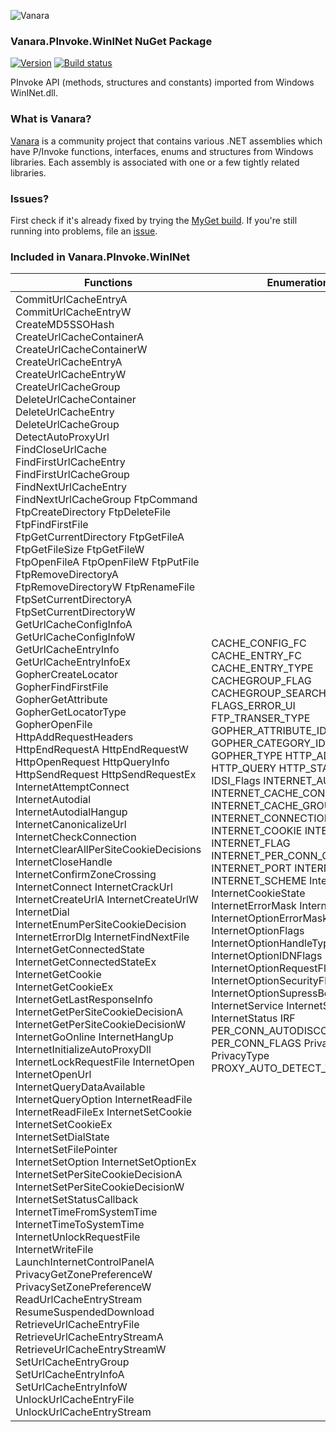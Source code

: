 ﻿![Vanara](https://raw.githubusercontent.com/dahall/Vanara/master/docs/icons/VanaraHeading.png)
### **Vanara.PInvoke.WinINet NuGet Package**
[![Version](https://img.shields.io/nuget/v/Vanara.PInvoke.WinINet?label=NuGet&style=flat-square)](https://github.com/dahall/Vanara/releases)
[![Build status](https://github.com/dahall/Vanara/actions/workflows/cibuild.yml/badge.svg?branch=master)](https://github.com/dahall/Vanara/actions/workflows/cibuild.yml)

PInvoke API (methods, structures and constants) imported from Windows WinINet.dll.

### **What is Vanara?**

[Vanara](https://github.com/dahall/Vanara) is a community project that contains various .NET assemblies which have P/Invoke functions, interfaces, enums and structures from Windows libraries. Each assembly is associated with one or a few tightly related libraries.

### **Issues?**

First check if it's already fixed by trying the [MyGet build](https://www.myget.org/feed/Packages/vanara).
If you're still running into problems, file an [issue](https://github.com/dahall/Vanara/issues).

### **Included in Vanara.PInvoke.WinINet**

Functions | Enumerations | Structures
--- | --- | ---
CommitUrlCacheEntryA CommitUrlCacheEntryW CreateMD5SSOHash CreateUrlCacheContainerA CreateUrlCacheContainerW CreateUrlCacheEntryA CreateUrlCacheEntryW CreateUrlCacheGroup DeleteUrlCacheContainer DeleteUrlCacheEntry DeleteUrlCacheGroup DetectAutoProxyUrl FindCloseUrlCache FindFirstUrlCacheEntry FindFirstUrlCacheGroup FindNextUrlCacheEntry FindNextUrlCacheGroup FtpCommand FtpCreateDirectory FtpDeleteFile FtpFindFirstFile FtpGetCurrentDirectory FtpGetFileA FtpGetFileSize FtpGetFileW FtpOpenFileA FtpOpenFileW FtpPutFile FtpRemoveDirectoryA FtpRemoveDirectoryW FtpRenameFile FtpSetCurrentDirectoryA FtpSetCurrentDirectoryW GetUrlCacheConfigInfoA GetUrlCacheConfigInfoW GetUrlCacheEntryInfo GetUrlCacheEntryInfoEx GopherCreateLocator GopherFindFirstFile GopherGetAttribute GopherGetLocatorType GopherOpenFile HttpAddRequestHeaders HttpEndRequestA HttpEndRequestW HttpOpenRequest HttpQueryInfo HttpSendRequest HttpSendRequestEx InternetAttemptConnect InternetAutodial InternetAutodialHangup InternetCanonicalizeUrl InternetCheckConnection InternetClearAllPerSiteCookieDecisions InternetCloseHandle InternetConfirmZoneCrossing InternetConnect InternetCrackUrl InternetCreateUrlA InternetCreateUrlW InternetDial InternetEnumPerSiteCookieDecision InternetErrorDlg InternetFindNextFile InternetGetConnectedState InternetGetConnectedStateEx InternetGetCookie InternetGetCookieEx InternetGetLastResponseInfo InternetGetPerSiteCookieDecisionA InternetGetPerSiteCookieDecisionW InternetGoOnline InternetHangUp InternetInitializeAutoProxyDll InternetLockRequestFile InternetOpen InternetOpenUrl InternetQueryDataAvailable InternetQueryOption InternetReadFile InternetReadFileEx InternetSetCookie InternetSetCookieEx InternetSetDialState InternetSetFilePointer InternetSetOption InternetSetOptionEx InternetSetPerSiteCookieDecisionA InternetSetPerSiteCookieDecisionW InternetSetStatusCallback InternetTimeFromSystemTime InternetTimeToSystemTime InternetUnlockRequestFile InternetWriteFile LaunchInternetControlPanelA PrivacyGetZonePreferenceW PrivacySetZonePreferenceW ReadUrlCacheEntryStream ResumeSuspendedDownload RetrieveUrlCacheEntryFile RetrieveUrlCacheEntryStreamA RetrieveUrlCacheEntryStreamW SetUrlCacheEntryGroup SetUrlCacheEntryInfoA SetUrlCacheEntryInfoW UnlockUrlCacheEntryFile UnlockUrlCacheEntryStream  | CACHE_CONFIG_FC CACHE_ENTRY_FC CACHE_ENTRY_TYPE CACHEGROUP_FLAG CACHEGROUP_SEARCH FLAG_ICC FLAGS_ERROR_UI FTP_TRANSER_TYPE GOPHER_ATTRIBUTE_ID GOPHER_CATEGORY_ID GOPHER_TYPE HTTP_ADDREQ_FLAG HTTP_QUERY HTTP_STATUS ICU IDSI_Flags INTERNET_AUTODIAL INTERNET_CACHE_CONTAINER INTERNET_CACHE_GROUP INTERNET_CONNECTION INTERNET_COOKIE INTERNET_DIAL INTERNET_FLAG INTERNET_PER_CONN_OPTION_ID INTERNET_PORT INTERNET_RFC INTERNET_SCHEME InternetApiFlags InternetCookieState InternetErrorMask InternetOpenType InternetOptionErrorMask InternetOptionFlags InternetOptionHandleType InternetOptionIDNFlags InternetOptionRequestFlags InternetOptionSecurityFlags InternetOptionSupressBehavior InternetService InternetState InternetStatus IRF PER_CONN_AUTODISCOVERY_FLAGS PER_CONN_FLAGS PrivacyTemplate PrivacyType PROXY_AUTO_DETECT_TYPE                                                               | GOPHER_ATTRIBUTE_TYPE GOPHER_FIND_DATA InternetCookieHistory INTERNET_ASYNC_RESULT INTERNET_AUTH_NOTIFY_DATA INTERNET_BUFFERS INTERNET_CACHE_CONFIG_INFO INTERNET_CACHE_CONFIG_PATH_ENTRY INTERNET_CACHE_ENTRY_INFO INTERNET_CACHE_ENTRY_INFO_MGD INTERNET_CACHE_TIMESTAMPS INTERNET_CERTIFICATE_INFO INTERNET_DIAGNOSTIC_SOCKET_INFO INTERNET_PER_CONN_OPTION INTERNET_PER_CONN_OPTION_LIST INTERNET_PROXY_INFO INTERNET_VERSION_INFO URL_COMPONENTS HCACHEENTRYSTREAM HFINDCACHE HINTERNET ATTRIBUTETYPE INTERNET_PER_CONN_OPTION_Value GOPHER_ADMIN_ATTRIBUTE_TYPE GOPHER_MOD_DATE_ATTRIBUTE_TYPE GOPHER_TTL_ATTRIBUTE_TYPE GOPHER_SCORE_ATTRIBUTE_TYPE GOPHER_SCORE_RANGE_ATTRIBUTE_TYPE GOPHER_SITE_ATTRIBUTE_TYPE GOPHER_ORGANIZATION_ATTRIBUTE_TYPE GOPHER_LOCATION_ATTRIBUTE_TYPE GOPHER_GEOGRAPHICAL_LOCATION_ATTRIBUTE_TYPE GOPHER_TIMEZONE_ATTRIBUTE_TYPE GOPHER_PROVIDER_ATTRIBUTE_TYPE GOPHER_VERSION_ATTRIBUTE_TYPE GOPHER_ABSTRACT_ATTRIBUTE_TYPE GOPHER_VIEW_ATTRIBUTE_TYPE GOPHER_VERONICA_ATTRIBUTE_TYPE GOPHER_ASK_ATTRIBUTE_TYPE GOPHER_UNKNOWN_ATTRIBUTE_TYPE                                                                     
